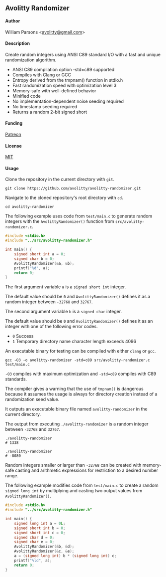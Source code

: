 ## Avolitty Randomizer

#### Author
William Parsons <[avolitty@gmail.com](avolitty@gmail.com)>

#### Description
Create random integers using ANSI C89 standard I/O with a fast and unique randomization algorithm.

- ANSI C89 compilation option -std=c89 supported
- Compiles with Clang or GCC
- Entropy derived from the tmpnam() function in stdio.h
- Fast randomization speed with optimization level 3
- Memory-safe with well-defined behavior
- Minified code
- No implementation-dependent noise seeding required
- No timestamp seeding required
- Returns a random 2-bit signed short

#### Funding
[Patreon](https://www.patreon.com/avolitty)

#### License
[MIT](https://github.com/avolitty/avolitty-randomizer/blob/main/LICENSE)

#### Usage
Clone the repository in the current directory with `git`.

``` console
git clone https://github.com/avolitty/avolitty-randomizer.git
```

Navigate to the cloned repository's root directory with `cd`.

``` console
cd avolitty-randomizer
```

The following example uses code from `test/main.c` to generate random integers with the `AvolittyRandomizer()` function from `src/avolitty-randomizer.c`.

``` c
#include <stdio.h>
#include "../src/avolitty-randomizer.h"

int main() {
	signed short int a = 0;
	signed char b = 0;
	AvolittyRandomizer(&a, &b);
	printf("%d", a);
	return 0;
}
```

The first argument variable `a` is a `signed short int` integer.

The default value should be `0` and `AvolittyRandomizer()` defines it as a random integer between `-32768` and `32767`.

The second argument variable `b` is a `signed char` integer.

The default value should be `0` and `AvolittyRandomizer()` defines it as an integer with one of the following error codes.

- `0` Success
- `1` Temporary directory name character length exceeds 4096

An executable binary for testing can be compiled with either `clang` or `gcc`.

``` console
gcc -O3 -o avolitty-randomizer -std=c89 src/avolitty-randomizer.c test/main.c
```

`-O3` compiles with maximum optimization and `-std=c89` compiles with C89 standards.

The compiler gives a warning that the use of `tmpnam()` is dangerous because it assumes the usage is always for directory creation instead of a randomization seed value.

It outputs an executable binary file named `avolitty-randomizer` in the current directory.

The output from executing `./avolitty-randomizer` is a random integer between `-32768` and `32767`.

``` console
./avolitty-randomizer
# 1338

./avolitty-randomizer
# -8080
```

Random integers smaller or larger than `-32768` can be created with memory-safe casting and arithmetic expressions for restriction to a desired number range.

The following example modifies code from `test/main.c` to create a random `signed long int` by multiplying and casting two output values from `AvolittyRandomizer()`.

``` c
#include <stdio.h>
#include "../src/avolitty-randomizer.h"

int main() {
	signed long int a = 0L;
	signed short int b = 0;
	signed short int c = 0;
	signed char d = 0;
	signed char e = 0;
	AvolittyRandomizer(&b, &d);
	AvolittyRandomizer(&c, &e);
	a = (signed long int) b * (signed long int) c;
	printf("%ld", a);
	return 0;
}
```
